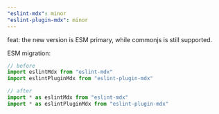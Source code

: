 ```yaml
---
"eslint-mdx": minor
"eslint-plugin-mdx": minor
---
```


feat: the new version is ESM primary, while commonjs is still supported.

ESM migration:

```ts
// before
import eslintMdx from "eslint-mdx"
import eslintPluginMdx from "eslint-plugin-mdx"
```

```ts
// after
import * as eslintMdx from "eslint-mdx"
import * as eslintPluginMdx from "eslint-plugin-mdx"
```
